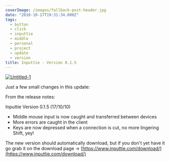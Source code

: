```yaml
---
coverImage: /images/fallback-post-header.jpg
date: "2010-10-17T19:31:34.000Z"
tags:
  - button
  - click
  - inputtie
  - middle
  - personal
  - project
  - update
  - version
title: Inputtie - Version 0.1.5
---
```


[![](/wp-content/uploads/2010/10/Untitled-1.png "Untitled-1")](/wp-content/uploads/2010/10/Untitled-1.png)

Just a few small changes in this update:

<!-- more -->

From the release notes:

Inputtie Version 0.1.5 (17/10/10)

- Middle mouse input is now caught and transferred between devices
- More errors are caught in the client
- Keys are now depressed when a connection is cut, no more lingering Shift, yey!

The new version should automatically download, but if you don't yet have it go grab it on the download page -> [https://www.inputtie.com/download/](https://www.inputtie.com/download/)
